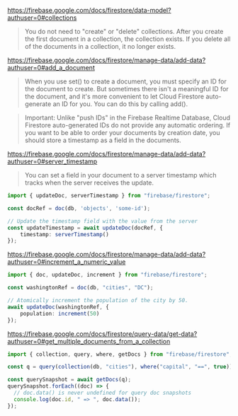 https://firebase.google.com/docs/firestore/data-model?authuser=0#collections

> You do not need to "create" or "delete" collections. After you create the first document in a collection, the collection exists. If you delete all of the documents in a collection, it no longer exists.

https://firebase.google.com/docs/firestore/manage-data/add-data?authuser=0#add_a_document

> When you use set() to create a document, you must specify an ID for the document to create.
> But sometimes there isn't a meaningful ID for the document, and it's more convenient to let Cloud Firestore auto-generate an ID for you. You can do this by calling add().

> Important: Unlike "push IDs" in the Firebase Realtime Database, Cloud Firestore auto-generated IDs do not provide any automatic ordering. If you want to be able to order your documents by creation date, you should store a timestamp as a field in the documents.

https://firebase.google.com/docs/firestore/manage-data/add-data?authuser=0#server_timestamp

> You can set a field in your document to a server timestamp which tracks when the server receives the update.

```ts
import { updateDoc, serverTimestamp } from "firebase/firestore";

const docRef = doc(db, 'objects', 'some-id');

// Update the timestamp field with the value from the server
const updateTimestamp = await updateDoc(docRef, {
    timestamp: serverTimestamp()
});
```

https://firebase.google.com/docs/firestore/manage-data/add-data?authuser=0#increment_a_numeric_value

```ts
import { doc, updateDoc, increment } from "firebase/firestore";

const washingtonRef = doc(db, "cities", "DC");

// Atomically increment the population of the city by 50.
await updateDoc(washingtonRef, {
    population: increment(50)
});
```

https://firebase.google.com/docs/firestore/query-data/get-data?authuser=0#get_multiple_documents_from_a_collection

```ts
import { collection, query, where, getDocs } from "firebase/firestore";

const q = query(collection(db, "cities"), where("capital", "==", true));

const querySnapshot = await getDocs(q);
querySnapshot.forEach((doc) => {
  // doc.data() is never undefined for query doc snapshots
  console.log(doc.id, " => ", doc.data());
});
```

